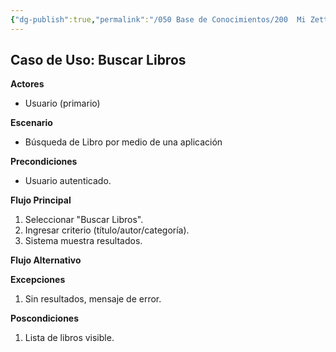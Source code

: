 ```yaml
---
{"dg-publish":true,"permalink":"/050 Base de Conocimientos/200  Mi Zettelkasten/100 Docencia/IS1/2025/Clase 12 Diagrama de Casos de Uso (Caso Práctico)/Sistema de Biblioteca/40 Análisis de Requerimientos/Zk Ejemplo Sistema de Biblioteca (Especificación del Caso de Uso Buscar Libros)/","tags":["digitalGarden","ejemplos","diagramaCasosDeUso"]}
---
```


## Caso de Uso: Buscar Libros

**Actores**
- Usuario (primario)

**Escenario**
- Búsqueda de Libro por medio de una aplicación

**Precondiciones**
- Usuario autenticado.  

**Flujo Principal**
1. Seleccionar "Buscar Libros".
2. Ingresar criterio (título/autor/categoría).
3. Sistema muestra resultados.  

**Flujo Alternativo**


**Excepciones**
1. Sin resultados, mensaje de error.  

**Poscondiciones**
1. Lista de libros visible.